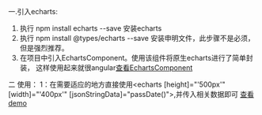 一.引入echarts:
  1.  执行 npm install echarts --save   安装echarts
  2.  执行 npm install @types/echarts --save  安装申明文件，此步骤不是必须，但是强烈推荐。
  3.  在项目中引入EchartsComponent。使用该组件将原生echarts进行了简单封装， 这样使用起来就很angular[查看EchartsComponent](./src/global-components/echarts)

二  使用：
  1：在需要适应的地方直接使用<echarts [height]="'500px'" [width]="'400px'" [jsonStringData]="passDate()"></echarts>,并传入相关数据即可
  [查看demo](./src/app/tab2/echart-demo)


